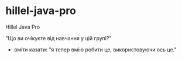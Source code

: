 # hillel-java-pro
Hillel Java Pro

"Що ви очікуєте від навчання у цій групі?"
- вміти казати: "я тепер вмію робити це, використовуючи ось це."
